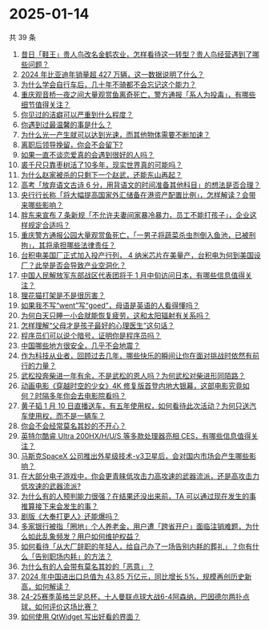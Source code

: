 # 2025-01-14

共 39 条

<!-- BEGIN -->
<!-- 最后更新时间 Tue Jan 14 2025 04:20:52 GMT+0800 (China Standard Time) -->

1. [昔日「鞋王」贵人鸟改名金鹤农业，怎样看待这一转型？贵人鸟经营遇到了哪些问题？](https://www.zhihu.com/question/9320444370)
1. [2024 年比亚迪年销量超 427 万辆，这一数据说明了什么？](https://www.zhihu.com/question/8695418518)
1. [为什么学会自行车后，几十年不骑都不会忘记这个能力？](https://www.zhihu.com/question/7491524678)
1. [重庆观音桥一夜之间大量观赏鱼离奇死亡，警方通报「系人为投毒」，有哪些细节值得关注？](https://www.zhihu.com/question/9408823731)
1. [你见过的洁癖可以严重到什么程度？](https://www.zhihu.com/question/433994618)
1. [你遇到过最温馨的事是什么？](https://www.zhihu.com/question/9204512183)
1. [为什么光一产生就可以达到光速，而其他物体需要不断加速？](https://www.zhihu.com/question/9123096591)
1. [离职后领导挽留，你会不会留下?](https://www.zhihu.com/question/8763499032)
1. [如果一直不谈恋爱真的会遇到很好的人吗？](https://www.zhihu.com/question/4247239909)
1. [裘千尺只靠枣树活了10多年，现实世界真的可能吗？](https://www.zhihu.com/question/367199012)
1. [为什么赵家被杀的只剩下一个赵武，还能东山再起？](https://www.zhihu.com/question/9254432145)
1. [高考「放弃语文古诗 6 分，用背语文的时间准备其他科目」的想法是否合理？](https://www.zhihu.com/question/9089984149)
1. [央行行长称「将大幅提高国家外汇储备在港资产配置比例」，怎样解读？会带来哪些影响？](https://www.zhihu.com/question/9461698233)
1. [胖东来宣布 7 条新规「不允许夫妻间家暴冷暴力，员工不能打孩子」，企业这样规定合适吗？](https://www.zhihu.com/question/9469534937)
1. [重庆警方通报公园大量观赏鱼死亡，「一男子将蔬菜杀虫剂倒入鱼池，已被刑拘」，其将承担哪些法律责任？](https://www.zhihu.com/question/9486849094)
1. [台积电美国厂正式加入投产行列， 4 纳米芯片在美量产，台积电为何到美国设厂？此举是否会导致产业空洞化？](https://www.zhihu.com/question/9465592004)
1. [中国人民解放军东部战区代表团将于 1 月中旬访问日本，有哪些信息值得关注？](https://www.zhihu.com/question/9473986277)
1. [狸花猫打架是不是很厉害？](https://www.zhihu.com/question/455692258)
1. [如果我不写“went”写“goed”，母语是英语的人看得懂吗？](https://www.zhihu.com/question/9165562285)
1. [为何白天只睡一小会就能恢复疲劳，这和太阳辐射有关系吗？](https://www.zhihu.com/question/6160269824)
1. [怎样理解“父母才是孩子最好的心理医生”这句话？](https://www.zhihu.com/question/9262408719)
1. [程序员们可以说个暗号，证明你是程序员吗？](https://www.zhihu.com/question/610436469)
1. [中国哪些地方很安全，几乎不会地震？](https://www.zhihu.com/question/616044827)
1. [作为科技从业者，回顾过去几年，哪些快乐的瞬间让你在面对挑战时依然有前行的力量？](https://www.zhihu.com/question/9126294382)
1. [武松投奔柴进一年有余，不是武松的恩人吗？为何武松对柴进形同陌路？](https://www.zhihu.com/question/602167706)
1. [动画电影《穿越时空的少女》4K 修复版首登内地大银幕，这部电影究竟如何？时隔多年你会去电影院看吗？](https://www.zhihu.com/question/9251671129)
1. [黄子韬 1 月 10 日直播送车，有五年使用权，如何看待此次活动？为何只送汽车使用权，而不是一辆车？](https://www.zhihu.com/question/9252475857)
1. [你会不会经常莫名其妙的不开心？](https://www.zhihu.com/question/9423348382)
1. [英特尔酷睿 Ultra 200HX/H/U/S 等多款处理器亮相 CES，有哪些信息值得关注？](https://www.zhihu.com/question/8942534125)
1. [马斯克SpaceX 公司推出外星级技术-v3卫星后，会对国内市场会产生哪些影响？](https://www.zhihu.com/question/8932895506)
1. [在大部分电子游戏中，你会更青睐低攻击力高攻速的武器流派，还是高攻击力低攻速的武器流派?](https://www.zhihu.com/question/9188389064)
1. [为什么有的人预判能力很强？在结果还没出来前，TA 可以通过现在发生的事推算接下来会发生的事？](https://www.zhihu.com/question/659665750)
1. [剧版《大奉打更人》还能爆吗？](https://www.zhihu.com/question/8585004779)
1. [多家银行被指「圈地」个人养老金，用户遭「跨省开户」面临注销难题，为什么如此乱象频发？用户如何维护权益？](https://www.zhihu.com/question/9134456196)
1. [如何看待「从大厂辞职的年轻人，给自己办了一场告别内耗的葬礼」？你有什么「告别职场内耗」的方法？](https://www.zhihu.com/question/9164181659)
1. [为什么有的人会带有莫名其妙的「恶意」？](https://www.zhihu.com/question/5134705052)
1. [2024 年中国进出口总值为 43.85 万亿元，同比增长 5%，规模再创历史新高，如何解读？](https://www.zhihu.com/question/9459207284)
1. [24-25赛季英格兰足总杯，十人曼联点球大战6-4阿森纳，巴因德尔两扑点球，如何评价这场比赛？](https://www.zhihu.com/question/9404632620)
1. [如何使用 QtWidget 写出好看的界面？](https://www.zhihu.com/question/460991049)

<!-- END -->
